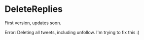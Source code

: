 # DeleteReplies

First version, updates soon.

Error: Deleting all tweets, including unfollow. I'm trying to fix this :)
